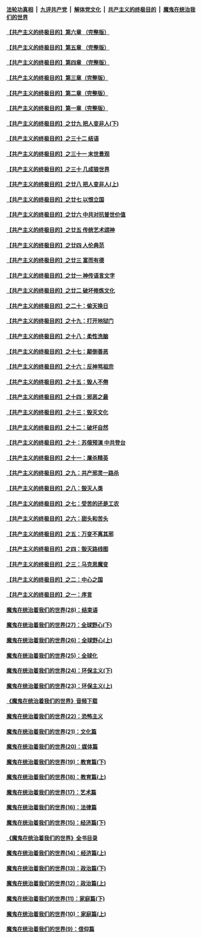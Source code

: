 ####  [法轮功真相](../../../../basic/blob/master/README.md?t=04281001) &nbsp;|&nbsp; [九评共产党](../../../../9ping.md/blob/master/README.md?t=04281001) &nbsp;|&nbsp; [解体党文化](../../../../jtdwh.md/blob/master/README.md?t=04281001)  &nbsp;|&nbsp; [共产主义的终极目的](../../../../gczydzjmd.md/blob/master/README.md?t=04281001) &nbsp;|&nbsp; [魔鬼在统治我们的世界](../../../../mgztzwmdsj.md/blob/master/README.md?t=04281001) 

#### [【共产主义的终极目的】第六章 （完整版）](../pages/nsc422/n11428913.md?t=04281001) 

#### [【共产主义的终极目的】第五章 （完整版）](../pages/nsc422/n11428912.md?t=04281001) 

#### [【共产主义的终极目的】第四章 （完整版）](../pages/nsc422/n11428907.md?t=04281001) 

#### [【共产主义的终极目的】第三章（完整版）](../pages/nsc422/n11428848.md?t=04281001) 

#### [【共产主义的终极目的】第二章（完整版）](../pages/nsc422/n11428831.md?t=04281001) 

#### [【共产主义的终极目的】第一章（完整版）](../pages/nsc422/n11417651.md?t=04281001) 

#### [【共产主义的终极目的】之廿九 把人变非人(下)](../pages/nsc422/n11344140.md?t=04281001) 

#### [【共产主义的终极目的】之三十二 结语](../pages/nsc422/n11360535.md?t=04281001) 

#### [【共产主义的终极目的】之三十一 末世景观](../pages/nsc422/n11351129.md?t=04281001) 

#### [【共产主义的终极目的】之三十 几成狼世界](../pages/nsc422/n11348280.md?t=04281001) 

#### [【共产主义的终极目的】之廿八 把人变非人(上)](../pages/nsc422/n11340492.md?t=04281001) 

#### [【共产主义的终极目的】之廿七 以恨立国](../pages/nsc422/n11336944.md?t=04281001) 

#### [【共产主义的终极目的】之廿六 中共对抗普世价值](../pages/nsc422/n11324785.md?t=04281001) 

#### [【共产主义的终极目的】之廿五 传统艺术颂神](../pages/nsc422/n11296396.md?t=04281001) 

#### [【共产主义的终极目的】之廿四 人伦典范](../pages/nsc422/n11296397.md?t=04281001) 

#### [【共产主义的终极目的】之廿三 富而有德](../pages/nsc422/n11283598.md?t=04281001) 

#### [【共产主义的终极目的】之廿一 神传语言文字](../pages/nsc422/n11263265.md?t=04281001) 

#### [【共产主义的终极目的】之廿二 破坏修炼文化](../pages/nsc422/n11245728.md?t=04281001) 

#### [【共产主义的终极目的】之二十：偷天换日](../pages/nsc422/n11238846.md?t=04281001) 

#### [【共产主义的终极目的】之十九：打开地狱门](../pages/nsc422/n11206376.md?t=04281001) 

#### [【共产主义的终极目的】之十八：柔性洗脑](../pages/nsc422/n11199994.md?t=04281001) 

#### [【共产主义的终极目的】之十七：颠倒善恶](../pages/nsc422/n11179782.md?t=04281001) 

#### [【共产主义的终极目的】之十六：反神骂祖宗](../pages/nsc422/n11166798.md?t=04281001) 

#### [【共产主义的终极目的】之十五：毁人不倦](../pages/nsc422/n11166792.md?t=04281001) 

#### [【共产主义的终极目的】之十四：邪恶之最](../pages/nsc422/n11150249.md?t=04281001) 

#### [【共产主义的终极目的】之十三：毁灭文化](../pages/nsc422/n11135227.md?t=04281001) 

#### [【共产主义的终极目的】之十二：破坏自然](../pages/nsc422/n11135214.md?t=04281001) 

#### [【共产主义的终极目的】之十：苏俄预演 中共登台](../pages/nsc422/n11118424.md?t=04281001) 

#### [【共产主义的终极目的】之十一：屠杀精英](../pages/nsc422/n11118442.md?t=04281001) 

#### [【共产主义的终极目的】之九：共产邪灵一路杀](../pages/nsc422/n11114139.md?t=04281001) 

#### [【共产主义的终极目的】之八：毁灭人类](../pages/nsc422/n11108503.md?t=04281001) 

#### [【共产主义的终极目的】之七：受苦的还是工农](../pages/nsc422/n11101809.md?t=04281001) 

#### [【共产主义的终极目的】之六：甜头和苦头](../pages/nsc422/n11096971.md?t=04281001) 

#### [【共产主义的终极目的】之五：万变不离其邪](../pages/nsc422/n11091285.md?t=04281001) 

#### [【共产主义的终极目的】之四：毁灭路线图](../pages/nsc422/n11086284.md?t=04281001) 

#### [【共产主义的终极目的】之三：马克思魔变](../pages/nsc422/n11061941.md?t=04281001) 

#### [【共产主义的终极目的】之二：中心之国](../pages/nsc422/n11047728.md?t=04281001) 

#### [【共产主义的终极目的】之一：序言](../pages/nsc422/n11086077.md?t=04281001) 

#### [魔鬼在统治着我们的世界(28)：结束语](../pages/nsc422/n10936246.md?t=04281001) 

#### [魔鬼在统治着我们的世界(27)：全球野心(下)](../pages/nsc422/n10928319.md?t=04281001) 

#### [魔鬼在统治着我们的世界(26)：全球野心(上)](../pages/nsc422/n10900318.md?t=04281001) 

#### [魔鬼在统治着我们的世界(25)：全球化](../pages/nsc422/n10788205.md?t=04281001) 

#### [魔鬼在统治着我们的世界(24)：环保主义(下)](../pages/nsc422/n10695307.md?t=04281001) 

#### [魔鬼在统治着我们的世界(23)：环保主义(上)](../pages/nsc422/n10688613.md?t=04281001) 

#### [《魔鬼在统治着我们的世界》音频下载](../pages/nsc422/n10635553.md?t=04281001) 

#### [魔鬼在统治着我们的世界(22)：恐怖主义](../pages/nsc422/n10614727.md?t=04281001) 

#### [魔鬼在统治着我们的世界(21)：文化篇](../pages/nsc422/n10597706.md?t=04281001) 

#### [魔鬼在统治着我们的世界(20)：媒体篇](../pages/nsc422/n10586579.md?t=04281001) 

#### [魔鬼在统治着我们的世界(19)：教育篇(下)](../pages/nsc422/n10564808.md?t=04281001) 

#### [魔鬼在统治着我们的世界(18)：教育篇(上)](../pages/nsc422/n10526970.md?t=04281001) 

#### [魔鬼在统治着我们的世界(17)：艺术篇](../pages/nsc422/n10499093.md?t=04281001) 

#### [魔鬼在统治着我们的世界(16)：法律篇](../pages/nsc422/n10485969.md?t=04281001) 

#### [魔鬼在统治着我们的世界(15)：经济篇(下)](../pages/nsc422/n10469975.md?t=04281001) 

#### [《魔鬼在统治着我们的世界》全书目录](../pages/nsc422/n10464261.md?t=04281001) 

#### [魔鬼在统治着我们的世界(14)：经济篇(上)](../pages/nsc422/n10457370.md?t=04281001) 

#### [魔鬼在统治着我们的世界(13)：政治篇(下)](../pages/nsc422/n10448270.md?t=04281001) 

#### [魔鬼在统治着我们的世界(12)：政治篇(上)](../pages/nsc422/n10444576.md?t=04281001) 

#### [魔鬼在统治着我们的世界(11)：家庭篇(下)](../pages/nsc422/n10440961.md?t=04281001) 

#### [魔鬼在统治着我们的世界(10)：家庭篇(上)](../pages/nsc422/n10435448.md?t=04281001) 

#### [魔鬼在统治着我们的世界(9)：信仰篇](../pages/nsc422/n10432159.md?t=04281001) 

